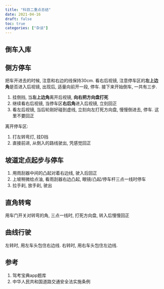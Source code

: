 ```yaml
---
title: "科目二重点总结"
date: 2021-04-16
draft: false
toc: true
categories: ["杂谈"]
---
```


## 倒车入库


## 侧方停车
把车开进去的时候, 注意和右边的线保持30cm. 看右后视镜, 注意停车区的**左上边角**是否进入后视镜, 出现后, 适量向前开一段, 停车. 接下来开始倒车, 一共有三步.

1. 挂倒挡, 当**左上边角**离开后视镜, **向右把方向盘打死**
2. 继续看右后视镜, 当停车区**右后角**进入后视镜, 立刻回正
3. 看左后视镜, 当后轮刚好碰到虚线, 立刻向左打死方向盘, 慢慢倒进去, 停车. 这里不要回正

离开停车区:
1. 打左转弯灯, 挂D挡
2. 直接前进, 从倒入的路线驶出, 凭感觉回正

## 坡道定点起步与停车
1. 用雨刮器中间的凸起对着右边线, 驶入后回正
2. 上坡稍微给点油, 看雨刮器右边凸起, 眼镜/凸起/停车杆三点一线时停车
3. 拉手刹, 放手刹, 驶出

## 直角转弯
用车门开关对转弯的角, 三点一线时, 打死方向盘, 转入后慢慢回正

## 曲线行驶
左转时, 用左车头包住右边线. 右转时, 用右车头包住左边线.

## 参考
1. 驾考宝典app题库
2. 中华人民共和国道路交通安全法实施条例